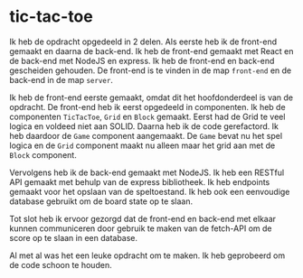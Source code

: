 # tic-tac-toe

Ik heb de opdracht opgedeeld in 2 delen. Als eerste heb ik de front-end gemaakt en daarna de back-end. Ik heb de
front-end gemaakt met React en de back-end met NodeJS en express. Ik heb de front-end en back-end gescheiden 
gehouden. De front-end is te vinden in de map `front-end` en de back-end in de map `server`.

Ik heb de front-end eerste gemaakt, omdat dit het hoofdonderdeel is van de opdracht. De front-end heb ik eerst
opgedeeld in componenten. Ik heb de componenten `TicTacToe`, `Grid` en `Block` gemaakt. Eerst had de Grid te veel logica en voldeed niet aan SOLID. Daarna heb ik de code 
gerefactord. Ik heb daardoor de `Game` component aangemaakt. De `Game` bevat nu het spel logica en de `Grid` 
component maakt nu alleen maar het grid aan met de `Block` component.


Vervolgens heb ik de back-end gemaakt met NodeJS. Ik heb een RESTful API gemaakt met behulp van de express bibliotheek.
Ik heb endpoints gemaakt voor het opslaan van de speltoestand. Ik heb ook een eenvoudige database
gebruikt om de board state op te slaan.

Tot slot heb ik ervoor gezorgd dat de front-end en back-end met elkaar kunnen communiceren door gebruik te maken 
van de fetch-API om de score op te slaan in een database.

Al met al was het een leuke opdracht om te maken. Ik heb geprobeerd om de code schoon te houden.
